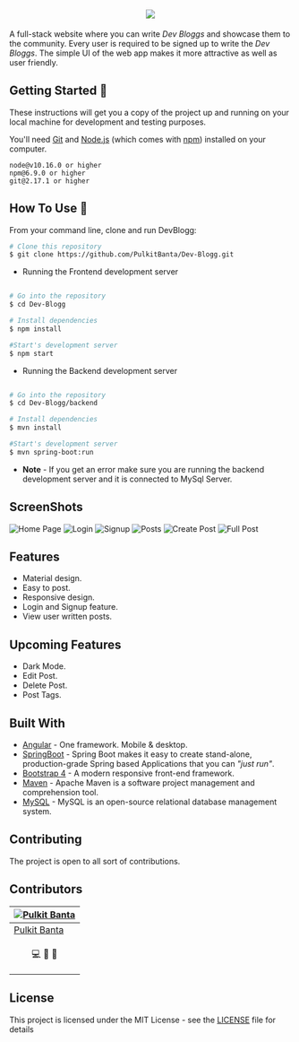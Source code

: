 <h1 align="center"><img src="screenshots/Showcase_logo.png"></h1>

A full-stack website where you can write *Dev Bloggs* and showcase them to the community. Every user is required to be signed up to write the *Dev Bloggs*. The simple UI of the web app makes it more attractive as well as user friendly.

## Getting Started 🚀

These instructions will get you a copy of the project up and running on your local machine for development and testing purposes.

You'll need [Git](https://git-scm.com) and [Node.js](https://nodejs.org/en/download/) (which comes with [npm](http://npmjs.com)) installed on your computer.

```
node@v10.16.0 or higher
npm@6.9.0 or higher
git@2.17.1 or higher
```

## How To Use 🔧

From your command line, clone and run DevBlogg:

```bash
# Clone this repository
$ git clone https://github.com/PulkitBanta/Dev-Blogg.git
```

* Running the Frontend development server
```bash

# Go into the repository
$ cd Dev-Blogg

# Install dependencies
$ npm install

#Start's development server
$ npm start

```

* Running the Backend development server
```bash

# Go into the repository
$ cd Dev-Blogg/backend

# Install dependencies
$ mvn install

#Start's development server
$ mvn spring-boot:run
```

* **Note** - If you get an error make sure you are running the backend development server and it is connected to MySql Server. 

## ScreenShots

![Home Page](screenshots/no_post_home.png "Home Page")
![Login](screenshots/login.png "Login")
![Signup](screenshots/signup.png "Signup")
![Posts](screenshots/home_page_posts.png "Posts")
![Create Post](screenshots/create_post.png "Create Post")
![Full Post](screenshots/full_post.png "Full Post")

## Features

- Material design.
- Easy to post.
- Responsive design.
- Login and Signup feature.
- View user written posts.

## Upcoming Features

- Dark Mode.
- Edit Post.
- Delete Post.
- Post Tags.

## Built With

- [Angular](https://angular.io) - One framework. Mobile & desktop.
- [SpringBoot](https://spring.io/projects/spring-boot) - Spring Boot makes it easy to create stand-alone, production-grade Spring based Applications that you can *"just run"*.
- [Bootstrap 4](https://getbootstrap.com/docs/4.0/getting-started/introduction/) - A modern responsive front-end framework.
- [Maven](https://maven.apache.org) - Apache Maven is a software project management and comprehension tool.
- [MySQL](https://www.mysql.com/) - MySQL is an open-source relational database management system.

## Contributing

The project is open to all sort of contributions.

## Contributors

| [![Pulkit Banta](https://github.com/PulkitBanta.png?size=100)](https://github.com/PulkitBanta) |
| --- |
| [Pulkit Banta](https://github.com/PulkitBanta) |
| <p align="center"><a title="code">💻</a> <a title="designing">🎨</a> <a title="documentation">📖</a></p>

## License

This project is licensed under the MIT License - see the [LICENSE](LICENSE) file for details
